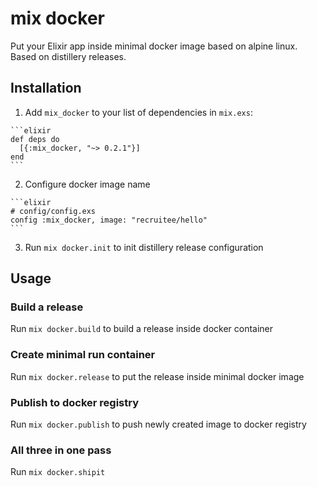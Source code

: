 # mix docker

Put your Elixir app inside minimal docker image based on alpine linux.
Based on distillery releases.

## Installation

  1. Add `mix_docker` to your list of dependencies in `mix.exs`:

    ```elixir
    def deps do
      [{:mix_docker, "~> 0.2.1"}]
    end
    ```

  2. Configure docker image name

    ```elixir
    # config/config.exs
    config :mix_docker, image: "recruitee/hello"
    ```

  3. Run `mix docker.init` to init distillery release configuration

## Usage

### Build a release
Run `mix docker.build` to build a release inside docker container

### Create minimal run container
Run `mix docker.release` to put the release inside minimal docker image

### Publish to docker registry
Run `mix docker.publish` to push newly created image to docker registry

### All three in one pass
Run `mix docker.shipit`
